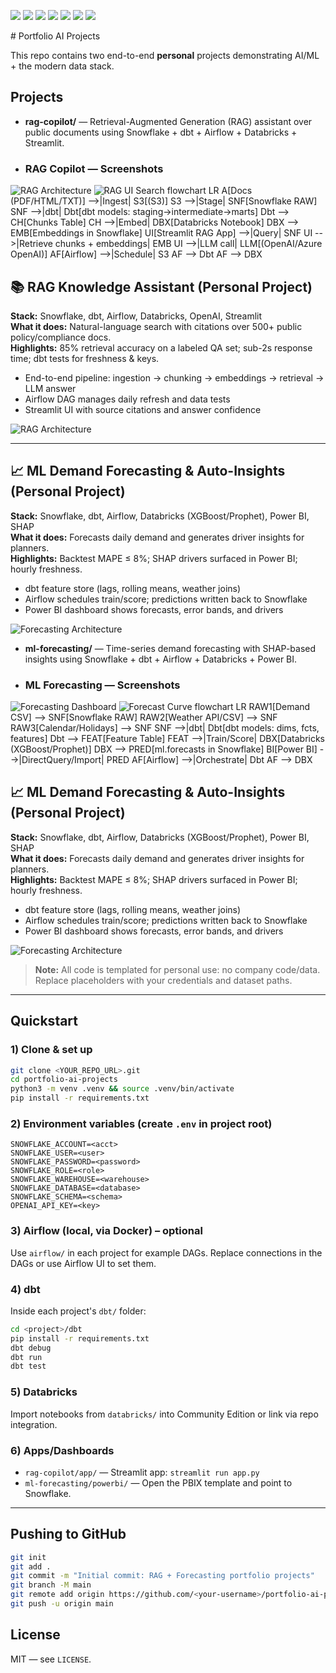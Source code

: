<p align="left">
  <img src="https://img.shields.io/badge/Snowflake-Cloud%20DW-blue" />
  <img src="https://img.shields.io/badge/dbt-Transformations-orange" />
  <img src="https://img.shields.io/badge/Airflow-Orchestration-informational" />
  <img src="https://img.shields.io/badge/Databricks-ML%20%26%20ETL-red" />
  <img src="https://img.shields.io/badge/Power%20BI-Dashboards-yellow" />
  <img src="https://img.shields.io/badge/Python-Data%20%26%20ML-green" />
  <img src="https://img.shields.io/badge/OpenAI-GenAI-purple" />
</p>
# Portfolio AI Projects

This repo contains two end-to-end **personal** projects demonstrating AI/ML + the modern data stack.

## Projects
- **rag-copilot/** — Retrieval-Augmented Generation (RAG) assistant over public documents using Snowflake + dbt + Airflow + Databricks + Streamlit.
- ### RAG Copilot — Screenshots
![RAG Architecture](screenshots/rag-architecture.png)
![RAG UI Search](screenshots/rag-ui-search.png)
flowchart LR
  A[Docs (PDF/HTML/TXT)] -->|Ingest| S3[(S3)]
  S3 -->|Stage| SNF[Snowflake RAW]
  SNF -->|dbt| Dbt[dbt models: staging→intermediate→marts]
  Dbt --> CH[Chunks Table]
  CH -->|Embed| DBX[Databricks Notebook]
  DBX --> EMB[Embeddings in Snowflake]
  UI[Streamlit RAG App] -->|Query| SNF
  UI -->|Retrieve chunks + embeddings| EMB
  UI -->|LLM call| LLM[(OpenAI/Azure OpenAI)]
  AF[Airflow] -->|Schedule| S3
  AF --> Dbt
  AF --> DBX
  ## 📚 RAG Knowledge Assistant (Personal Project)
**Stack:** Snowflake, dbt, Airflow, Databricks, OpenAI, Streamlit  
**What it does:** Natural-language search with citations over 500+ public policy/compliance docs.  
**Highlights:** 85% retrieval accuracy on a labeled QA set; sub-2s response time; dbt tests for freshness & keys.

- End-to-end pipeline: ingestion → chunking → embeddings → retrieval → LLM answer
- Airflow DAG manages daily refresh and data tests
- Streamlit UI with source citations and answer confidence

![RAG Architecture](screenshots/rag-architecture.png)

---

## 📈 ML Demand Forecasting & Auto-Insights (Personal Project)
**Stack:** Snowflake, dbt, Airflow, Databricks (XGBoost/Prophet), Power BI, SHAP  
**What it does:** Forecasts daily demand and generates driver insights for planners.  
**Highlights:** Backtest MAPE ≤ 8%; SHAP drivers surfaced in Power BI; hourly freshness.

- dbt feature store (lags, rolling means, weather joins)
- Airflow schedules train/score; predictions written back to Snowflake
- Power BI dashboard shows forecasts, error bands, and drivers

![Forecasting Architecture](screenshots/forecasting-architecture.png)

- **ml-forecasting/** — Time-series demand forecasting with SHAP-based insights using Snowflake + dbt + Airflow + Databricks + Power BI.
- ### ML Forecasting — Screenshots
![Forecasting Dashboard](screenshots/forecasting-dashboard.png)
![Forecast Curve](screenshots/forecasting-line-forecast.png)
flowchart LR
  RAW1[Demand CSV] --> SNF[Snowflake RAW]
  RAW2[Weather API/CSV] --> SNF
  RAW3[Calendar/Holidays] --> SNF
  SNF -->|dbt| Dbt[dbt models: dims, fcts, features]
  Dbt --> FEAT[Feature Table]
  FEAT -->|Train/Score| DBX[Databricks (XGBoost/Prophet)]
  DBX --> PRED[ml.forecasts in Snowflake]
  BI[Power BI] -->|DirectQuery/Import| PRED
  AF[Airflow] -->|Orchestrate| Dbt
  AF --> DBX
  ## 📈 ML Demand Forecasting & Auto-Insights (Personal Project)
**Stack:** Snowflake, dbt, Airflow, Databricks (XGBoost/Prophet), Power BI, SHAP  
**What it does:** Forecasts daily demand and generates driver insights for planners.  
**Highlights:** Backtest MAPE ≤ 8%; SHAP drivers surfaced in Power BI; hourly freshness.

- dbt feature store (lags, rolling means, weather joins)
- Airflow schedules train/score; predictions written back to Snowflake
- Power BI dashboard shows forecasts, error bands, and drivers

![Forecasting Architecture](screenshots/forecasting-architecture.png)

> **Note:** All code is templated for personal use: no company code/data. Replace placeholders with your credentials and dataset paths.

---

## Quickstart

### 1) Clone & set up
```bash
git clone <YOUR_REPO_URL>.git
cd portfolio-ai-projects
python3 -m venv .venv && source .venv/bin/activate
pip install -r requirements.txt
```

### 2) Environment variables (create `.env` in project root)
```
SNOWFLAKE_ACCOUNT=<acct>
SNOWFLAKE_USER=<user>
SNOWFLAKE_PASSWORD=<password>
SNOWFLAKE_ROLE=<role>
SNOWFLAKE_WAREHOUSE=<warehouse>
SNOWFLAKE_DATABASE=<database>
SNOWFLAKE_SCHEMA=<schema>
OPENAI_API_KEY=<key>
```

### 3) Airflow (local, via Docker) – optional
Use `airflow/` in each project for example DAGs. Replace connections in the DAGs or use Airflow UI to set them.

### 4) dbt
Inside each project's `dbt/` folder:
```bash
cd <project>/dbt
pip install -r requirements.txt
dbt debug
dbt run
dbt test
```

### 5) Databricks
Import notebooks from `databricks/` into Community Edition or link via repo integration.

### 6) Apps/Dashboards
- `rag-copilot/app/` — Streamlit app: `streamlit run app.py`
- `ml-forecasting/powerbi/` — Open the PBIX template and point to Snowflake.

---

## Pushing to GitHub
```bash
git init
git add .
git commit -m "Initial commit: RAG + Forecasting portfolio projects"
git branch -M main
git remote add origin https://github.com/<your-username>/portfolio-ai-projects.git
git push -u origin main
```

## License
MIT — see `LICENSE`.

